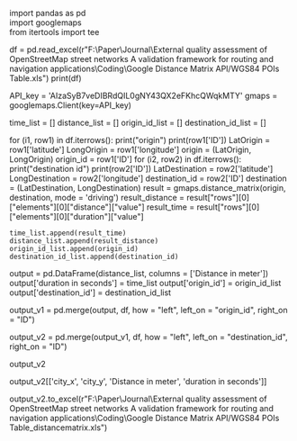 import pandas as pd <br>
import googlemaps <br>
from itertools import tee <br>

df = pd.read_excel(r"F:\Paper\Journal\External quality assessment of OpenStreetMap street networks A validation framework for routing and navigation applications\Coding\Google Distance Matrix API/WGS84 POIs Table.xls")
print(df)

API_key = 'AIzaSyB7veDIBRdQIL0gNY43QX2eFKhcQWqkMTY'
gmaps = googlemaps.Client(key=API_key)

time_list = []
distance_list = []
origin_id_list = []
destination_id_list = []

for (i1, row1) in df.iterrows():
  print("origin")
  print(row1['ID'])
  LatOrigin = row1['latitude']
  LongOrigin = row1['longitude']
  origin = (LatOrigin, LongOrigin)
  origin_id = row1['ID'] 
  for (i2, row2) in  df.iterrows():
    print("destination id")
    print(row2['ID'])
    LatDestination = row2['latitude']
    LongDestination = row2['longitude']
    destination_id = row2['ID']
    destination = (LatDestination, LongDestination)
    result = gmaps.distance_matrix(origin, destination, mode = 'driving')
    result_distance = result["rows"][0]["elements"][0]["distance"]["value"]
    result_time = result["rows"][0]["elements"][0]["duration"]["value"]

    
    time_list.append(result_time)
    distance_list.append(result_distance)
    origin_id_list.append(origin_id)
    destination_id_list.append(destination_id)
    
output = pd.DataFrame(distance_list, columns = ['Distance in meter'])
output['duration in seconds'] = time_list
output['origin_id'] = origin_id_list
output['destination_id'] = destination_id_list    

output_v1 = pd.merge(output, df, how = "left", left_on = "origin_id", right_on = "ID")

output_v2 = pd.merge(output_v1, df, how = "left", left_on = "destination_id", right_on = "ID")

output_v2

output_v2[['city_x', 'city_y', 'Distance in meter', 'duration in seconds']]

output_v2.to_excel(r"F:\Paper\Journal\External quality assessment of OpenStreetMap street networks A validation framework for routing and navigation applications\Coding\Google Distance Matrix API/WGS84 POIs Table_distancematrix.xls")
